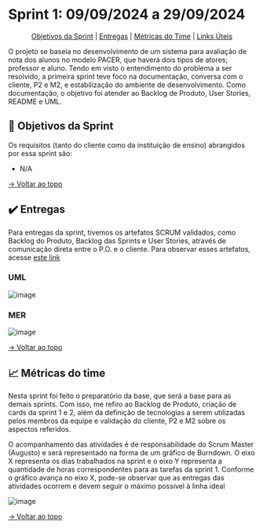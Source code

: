 # Sprint 1: 09/09/2024 a 29/09/2024

<div align="center">

[Objetivos da Sprint](https://github.com/SQLutions-FATEC/API-2-Semestre/blob/develop-1/README.md#-objetivos-da-sprint) | [Entregas](https://github.com/SQLutions-FATEC/API-2-Semestre/blob/develop-1/README.md#%EF%B8%8F-entregas) | [Métricas do Time](https://github.com/SQLutions-FATEC/API-2-Semestre/blob/develop-1/README.md#-m%C3%A9tricas-do-time) | [Links Úteis](https://github.com/SQLutions-FATEC/API-2-Semestre/blob/develop-1/README.md#-links-%C3%BAteis)

</div>

O projeto se baseia no desenvolvimento de um sistema para avaliação de nota dos alunos no modelo PACER, que haverá dois tipos de atores; professor e aluno. Tendo em visto o entendimento do problema a ser resolvido, a primeira sprint teve foco na documentação, conversa com o cliente, P2 e M2, e estabilização do ambiente de desenvolvimento. Como documentação, o objetivo foi atender ao Backlog de Produto, User Stories, README e UML.

## 🎯 Objetivos da Sprint

Os requisitos (tanto do cliente como da instituição de ensino) abrangidos por essa sprint são:
- N/A

[→ Voltar ao topo](https://github.com/SQLutions-FATEC/API-2-Semestre/blob/develop-1/README.md#sprint-1-09092024-a-29092024)

## ✔️ Entregas

Para entregas da sprint, tivemos os artefatos SCRUM validados, como Backlog do Produto, Backlog das Sprints e User Stories, através de comunicação direta entre o P.O. e o cliente. Para observar esses artefatos, acesse [este link](https://github.com/SQLutions-FATEC/API-2-Semestre?tab=readme-ov-file#-backlogs--user-stories)

### UML

![image](https://github.com/user-attachments/assets/1f7dcb02-06a9-4727-a419-513d14d1a8b6)

### MER

![image](https://github.com/user-attachments/assets/6cba016a-b15c-43ca-8dc7-a08ae6a71a2c)

[→ Voltar ao topo](https://github.com/SQLutions-FATEC/API-2-Semestre/blob/develop-1/README.md#sprint-1-09092024-a-29092024)

## 📈 Métricas do time

Nesta sprint foi feito o preparatório da base, que será a base para as demais sprints. Com isso, me refiro ao Backlog de Produto, criação de cards da sprint 1 e 2, além da definição de tecnologias a serem utilizadas pelos membros da equipe e validação do cliente, P2 e M2 sobre os aspectos referidos.

O acompanhamento das atividades é de responsabilidade do Scrum Master (Augusto) e será representado na forma de um gráfico de Burndown. O eixo X representa os dias trabalhados na sprint e o eixo Y representa a quantidade de horas correspondentes para as tarefas da sprint 1. Conforme o gráfico avança no eixo X, pode-se observar que as entregas das atividades ocorrem e devem seguir o máximo possível à linha ideal

![image](https://github.com/user-attachments/assets/a61d8caa-ae05-4490-acf5-0d4c5d8ef049)

[→ Voltar ao topo](https://github.com/SQLutions-FATEC/API-2-Semestre/blob/develop-1/README.md#sprint-1-09092024-a-29092024)
